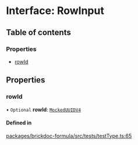 # Interface: RowInput

## Table of contents

### Properties

- [rowId](RowInput.md#rowid)

## Properties

### <a id="rowid" name="rowid"></a> rowId

• `Optional` **rowId**: [`MockedUUIDV4`](../README.md#mockeduuidv4)

#### Defined in

[packages/brickdoc-formula/src/tests/testType.ts:65](https://github.com/brickdoc/brickdoc/blob/main/packages/brickdoc-formula/src/tests/testType.ts#L65)
